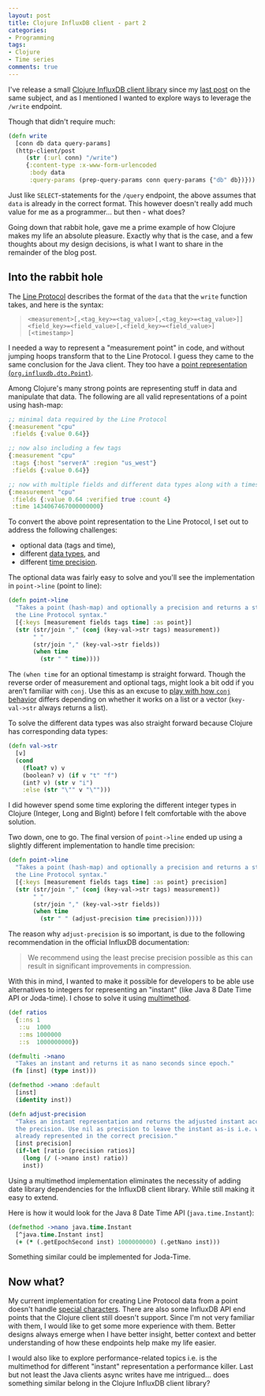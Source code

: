 ```yaml
---
layout: post
title: Clojure InfluxDB client - part 2
categories:
- Programming
tags:
- Clojure
- Time series
comments: true
---
```


I've release a small [Clojure InfluxDB client library][1] since my [last
post][2] on the same subject, and as I mentioned I wanted to explore ways to
leverage the `/write` endpoint.

[1]: https://github.com/jacobemcken/clj-influxdb-client
[2]: http://www.emcken.dk/programming/2019/02/19/clojure-influxdb-client/

Though that didn't require much:

```clojure
(defn write
  [conn db data query-params]
  (http-client/post
     (str (:url conn) "/write")
     {:content-type :x-www-form-urlencoded
      :body data
      :query-params (prep-query-params conn query-params {"db" db})}))
```

Just like `SELECT`-statements for the `/query` endpoint, the above assumes that
`data` is already in the correct format. This however doesn't really add much value
for me as a programmer... but then - what does?

Going down that rabbit hole, gave me a prime example of how Clojure makes my
life an absolute pleasure. Exactly why that is the case, and a few thoughts about
my design decisions, is what I want to share in the remainder of the blog post.


## Into the rabbit hole

The [Line Protocol][3] describes the format of the `data` that the `write` function
takes, and here is the syntax:

> `<measurement>[,<tag_key>=<tag_value>[,<tag_key>=<tag_value>]] <field_key>=<field_value>[,<field_key>=<field_value>] [<timestamp>]`

I needed a way to represent a "measurement point" in code, and without jumping
hoops transform that to the Line Protocol. I guess they came to the same
conclusion for the Java client. They too have a [point representation
(`org.influxdb.dto.Point`)][4].

[3]: https://docs.influxdata.com/influxdb/v1.7/write_protocols/line_protocol_reference/
[4]: https://github.com/influxdata/influxdb-java/blob/d9c9e4919cf1eb4df7abea9d2a8c164f20928ae0/src/main/java/org/influxdb/dto/Point.java

Among Clojure's many strong points are representing stuff in data and manipulate
that data. The following are all valid representations of a point using
hash-map:

```clojure
;; minimal data required by the Line Protocol
{:measurement "cpu"
 :fields {:value 0.64}}

;; now also including a few tags
{:measurement "cpu"
 :tags {:host "serverA" :region "us_west"}
 :fields {:value 0.64}}

;; now with multiple fields and different data types along with a timestamp
{:measurement "cpu"
 :fields {:value 0.64 :verified true :count 4}
 :time 1434067467000000000}
```

To convert the above point representation to the Line Protocol, I set out to
address the following challenges:
- optional data (tags and time),
- different [data types][5], and
- different [time precision][6].

[5]: https://docs.influxdata.com/influxdb/v1.7/write_protocols/line_protocol_reference/#data-types
[6]: https://docs.influxdata.com/influxdb/v1.7/tools/api/#query-string-parameters-2


The optional data was fairly easy to solve and you'll see the implementation in
`point->line` (point to line):

```clojure
(defn point->line
  "Takes a point (hash-map) and optionally a precision and returns a string in
  the Line Protocol syntax."
  [{:keys [measurement fields tags time] :as point}]
  (str (str/join "," (conj (key-val->str tags) measurement))
       " "
       (str/join "," (key-val->str fields))
       (when time
         (str " " time))))
```

The `(when time` for an optional timestamp is straight forward. Though the
reverse order of measurement and optional tags, might look a bit odd if you
aren't familiar with `conj`. Use this as an excuse to [play with how `conj`
behavior][replit1] differs depending on whether it works on a list or a vector
(`key-val->str` always returns a list).

[replit1]: https://repl.it/repls/ClearcutTriflingGraphicslibrary

To solve the different data types was also straight forward because Clojure has
corresponding data types:

```clojure
(defn val->str
  [v]
  (cond
    (float? v) v
    (boolean? v) (if v "t" "f")
    (int? v) (str v "i")
    :else (str "\"" v "\"")))
```

I did however spend some time exploring the different integer types in Clojure
(Integer, Long and BigInt) before I felt comfortable with the above solution.

Two down, one to go. The final version of `point->line` ended up using a
slightly different implementation to handle time precision:

```clojure
(defn point->line
  "Takes a point (hash-map) and optionally a precision and returns a string in
  the Line Protocol syntax."
  [{:keys [measurement fields tags time] :as point} precision]
  (str (str/join "," (conj (key-val->str tags) measurement))
       " "
       (str/join "," (key-val->str fields))
       (when time
         (str " " (adjust-precision time precision)))))
```

The reason why `adjust-precision` is so important, is due to the following
recommendation in the official InfluxDB documentation:

> We recommend using the least precise precision possible as this can result
> in significant improvements in compression.

With this in mind, I wanted to make it possible for developers to be able use
alternatives to integers for representing an "instant" (like Java 8 Date Time
API or Joda-time). I chose to solve it using [multimethod][7].

[7]: https://clojuredocs.org/clojure.core/defmulti


```clojure
(def ratios
  {::ns 1
   ::u  1000
   ::ms 1000000
   ::s  1000000000})

(defmulti ->nano
  "Takes an instant and returns it as nano seconds since epoch."
 (fn [inst] (type inst)))

(defmethod ->nano :default
  [inst]
  (identity inst))

(defn adjust-precision
  "Takes an instant representation and returns the adjusted instant according to
  the precision. Use nil as precision to leave the instant as-is i.e. when
  already represented in the correct precision."
  [inst precision]
  (if-let [ratio (precision ratios)]
    (long (/ (->nano inst) ratio))
    inst))
```


Using a multimethod implementation eliminates the necessity of adding date
library dependencies for the InfluxDB client library. While still making it easy
to extend.

Here is how it would look for the Java 8 Date Time API (`java.time.Instant`):

```clojure
(defmethod ->nano java.time.Instant
  [^java.time.Instant inst]
  (+ (* (.getEpochSecond inst) 1000000000) (.getNano inst)))
```

Something similar could be implemented for Joda-Time.


## Now what?

My current implementation for creating Line Protocol data from a point doesn't
handle [special characters][8]. There are also some InfluxDB API end points that
the Clojure client still doesn't support. Since I'm not very familiar with them,
I would like to get some more experience with them. Better designs always emerge
when I have better insight, better context and better understanding of how these
endpoints help make my life easier.

I would also like to explore performance-related topics i.e. is the multimethod
for different "instant" representation a performance killer. Last but not least
the Java clients async writes have me intrigued... does something similar
belong in the Clojure InfluxDB client library?

[8]: https://docs.influxdata.com/influxdb/v1.7/write_protocols/line_protocol_reference/#special-characters
